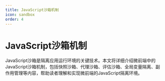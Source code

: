 ```yaml
---
title: JavaScript沙箱机制
icon: sandbox
order: 4
---
```


# JavaScript沙箱机制

JavaScript沙箱是隔离应用运行环境的关键技术。本文将详细介绍微前端中的JavaScript沙箱机制，包括快照沙箱、代理沙箱、评估沙箱、全局变量隔离、副作用管理等内容，帮助读者理解和实现微前端的JavaScript隔离环境。
